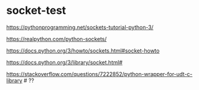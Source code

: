 # socket-test
https://pythonprogramming.net/sockets-tutorial-python-3/

https://realpython.com/python-sockets/

https://docs.python.org/3/howto/sockets.html#socket-howto

https://docs.python.org/3/library/socket.html#

https://stackoverflow.com/questions/7222852/python-wrapper-for-udt-c-library # ??
